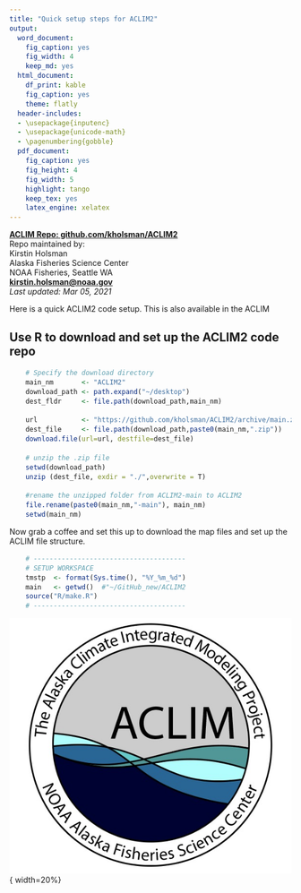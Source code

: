 ```yaml
---
title: "Quick setup steps for ACLIM2"
output:
  word_document:
    fig_caption: yes
    fig_width: 4
    keep_md: yes
  html_document:
    df_print: kable
    fig_caption: yes
    theme: flatly
  header-includes:
  - \usepackage{inputenc}
  - \usepackage{unicode-math}
  - \pagenumbering{gobble}
  pdf_document:
    fig_caption: yes
    fig_height: 4
    fig_width: 5
    highlight: tango
    keep_tex: yes
    latex_engine: xelatex
---
```





<!-- ```{r, echo=FALSE, fig.align='center'} -->
<!-- include_graphics("Figs/ACLIM_logo.jpg") -->
<!-- ``` -->

 
[**ACLIM Repo: github.com/kholsman/ACLIM2**](https://github.com/kholsman/ACLIM2 "ACLIM2 Repo")  
  Repo maintained by:  
  Kirstin Holsman  
  Alaska Fisheries Science Center  
  NOAA Fisheries, Seattle WA  
  **[kirstin.holsman@noaa.gov](kirstin.holsman@noaa.gov)**  
  *Last updated: Mar 05, 2021*


Here is a quick ACLIM2 code setup. This is also available in the ACLIM

## Use R to download and set up the ACLIM2 code repo


```r
    # Specify the download directory
    main_nm       <- "ACLIM2"
    download_path <- path.expand("~/desktop")
    dest_fldr     <- file.path(download_path,main_nm)
    
    url           <- "https://github.com/kholsman/ACLIM2/archive/main.zip"
    dest_file     <- file.path(download_path,paste0(main_nm,".zip"))
    download.file(url=url, destfile=dest_file)
    
    # unzip the .zip file
    setwd(download_path)
    unzip (dest_file, exdir = "./",overwrite = T)
    
    #rename the unzipped folder from ACLIM2-main to ACLIM2
    file.rename(paste0(main_nm,"-main"), main_nm)
    setwd(main_nm)
```


Now grab a coffee and set this up to download the map files and set up the ACLIM file structure.


```r
    # --------------------------------------
    # SETUP WORKSPACE
    tmstp  <- format(Sys.time(), "%Y_%m_%d")
    main   <- getwd()  #"~/GitHub_new/ACLIM2
    source("R/make.R")
    # --------------------------------------
```

 

![.](Figs/ACLIM_logo.jpg){ width=20%}

